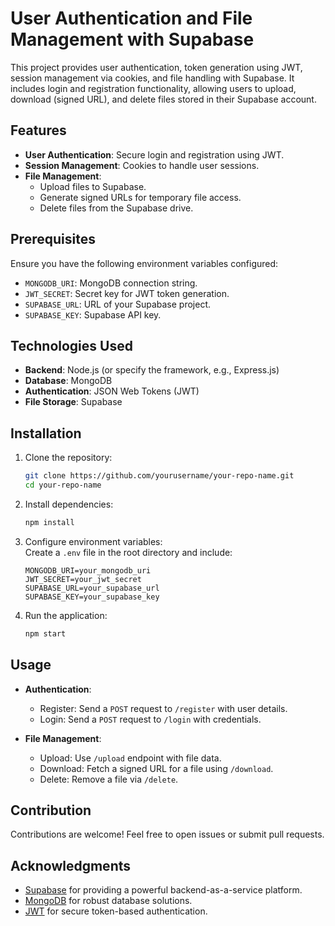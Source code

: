 # User Authentication and File Management with Supabase  

This project provides user authentication, token generation using JWT, session management via cookies, and file handling with Supabase. It includes login and registration functionality, allowing users to upload, download (signed URL), and delete files stored in their Supabase account.  

## Features  

- **User Authentication**: Secure login and registration using JWT.  
- **Session Management**: Cookies to handle user sessions.  
- **File Management**:  
  - Upload files to Supabase.  
  - Generate signed URLs for temporary file access.  
  - Delete files from the Supabase drive.  

## Prerequisites  

Ensure you have the following environment variables configured:  

- `MONGODB_URI`: MongoDB connection string.  
- `JWT_SECRET`: Secret key for JWT token generation.  
- `SUPABASE_URL`: URL of your Supabase project.  
- `SUPABASE_KEY`: Supabase API key.  

## Technologies Used  

- **Backend**: Node.js (or specify the framework, e.g., Express.js)  
- **Database**: MongoDB  
- **Authentication**: JSON Web Tokens (JWT)  
- **File Storage**: Supabase  

## Installation  

1. Clone the repository:  
   ```bash  
   git clone https://github.com/yourusername/your-repo-name.git  
   cd your-repo-name  
   ```  

2. Install dependencies:  
   ```bash  
   npm install  
   ```  

3. Configure environment variables:  
   Create a `.env` file in the root directory and include:  
   ```env  
   MONGODB_URI=your_mongodb_uri  
   JWT_SECRET=your_jwt_secret  
   SUPABASE_URL=your_supabase_url  
   SUPABASE_KEY=your_supabase_key  
   ```  

4. Run the application:  
   ```bash  
   npm start  
   ```  

## Usage  

- **Authentication**:  
  - Register: Send a `POST` request to `/register` with user details.  
  - Login: Send a `POST` request to `/login` with credentials.  

- **File Management**:  
  - Upload: Use `/upload` endpoint with file data.  
  - Download: Fetch a signed URL for a file using `/download`.  
  - Delete: Remove a file via `/delete`.  

## Contribution  

Contributions are welcome! Feel free to open issues or submit pull requests.    

## Acknowledgments  

- [Supabase](https://supabase.com/) for providing a powerful backend-as-a-service platform.  
- [MongoDB](https://www.mongodb.com/) for robust database solutions.  
- [JWT](https://jwt.io/) for secure token-based authentication.  
